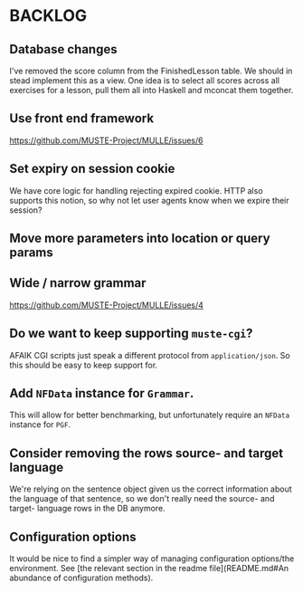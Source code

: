 BACKLOG
=======

Database changes
---

I've removed the score column from the FinishedLesson table.  We
should in stead implement this as a view.  One idea is to select all
scores across all exercises for a lesson, pull them all into Haskell
and mconcat them together.

Use front end framework
---

https://github.com/MUSTE-Project/MULLE/issues/6

Set expiry on session cookie
---

We have core logic for handling rejecting expired cookie.  HTTP also
supports this notion, so why not let user agents know when we expire
their session?

Move more parameters into location or query params
---

Wide / narrow grammar
---

https://github.com/MUSTE-Project/MULLE/issues/4

Do we want to keep supporting `muste-cgi`?
---

AFAIK CGI scripts just speak a different protocol from
`application/json`.  So this should be easy to keep support for.

Add `NFData` instance for `Grammar`.
---

This will allow for better benchmarking, but unfortunately require an
`NFData` instance for `PGF`.

Consider removing the rows source- and target language
---

We're relying on the sentence object given us the correct information
about the language of that sentence, so we don't really need the
source- and target- language rows in the DB anymore.

Configuration options
---

It would be nice to find a simpler way of managing configuration
options/the environment.  See [the relevant section in the readme
file](README.md#An abundance of configuration methods).
